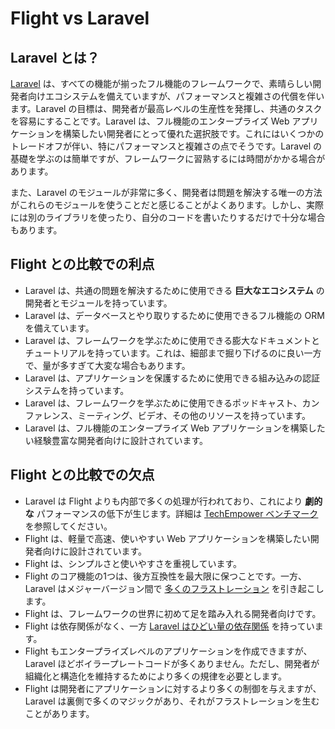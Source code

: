 # Flight vs Laravel

## Laravel とは？
[Laravel](https://laravel.com) は、すべての機能が揃ったフル機能のフレームワークで、素晴らしい開発者向けエコシステムを備えていますが、パフォーマンスと複雑さの代償を伴います。Laravel の目標は、開発者が最高レベルの生産性を発揮し、共通のタスクを容易にすることです。Laravel は、フル機能のエンタープライズ Web アプリケーションを構築したい開発者にとって優れた選択肢です。これにはいくつかのトレードオフが伴い、特にパフォーマンスと複雑さの点でそうです。Laravel の基礎を学ぶのは簡単ですが、フレームワークに習熟するには時間がかかる場合があります。

また、Laravel のモジュールが非常に多く、開発者は問題を解決する唯一の方法がこれらのモジュールを使うことだと感じることがよくあります。しかし、実際には別のライブラリを使ったり、自分のコードを書いたりするだけで十分な場合もあります。

## Flight との比較での利点

- Laravel は、共通の問題を解決するために使用できる **巨大なエコシステム** の開発者とモジュールを持っています。
- Laravel は、データベースとやり取りするために使用できるフル機能の ORM を備えています。
- Laravel は、フレームワークを学ぶために使用できる膨大なドキュメントとチュートリアルを持っています。これは、細部まで掘り下げるのに良い一方で、量が多すぎて大変な場合もあります。
- Laravel は、アプリケーションを保護するために使用できる組み込みの認証システムを持っています。
- Laravel は、フレームワークを学ぶために使用できるポッドキャスト、カンファレンス、ミーティング、ビデオ、その他のリソースを持っています。
- Laravel は、フル機能のエンタープライズ Web アプリケーションを構築したい経験豊富な開発者向けに設計されています。

## Flight との比較での欠点

- Laravel は Flight よりも内部で多くの処理が行われており、これにより **劇的な** パフォーマンスの低下が生じます。詳細は [TechEmpower ベンチマーク](https://www.techempower.com/benchmarks/#hw=ph&test=fortune&section=data-r22&l=zik073-cn3) を参照してください。
- Flight は、軽量で高速、使いやすい Web アプリケーションを構築したい開発者向けに設計されています。
- Flight は、シンプルさと使いやすさを重視しています。
- Flight のコア機能の1つは、後方互換性を最大限に保つことです。一方、Laravel はメジャーバージョン間で [多くのフラストレーション](https://www.google.com/search?q=laravel+breaking+changes+major+version+complaints&sca_esv=6862a9c407df8d4e&sca_upv=1&ei=t72pZvDeI4ivptQP1qPMwQY&ved=0ahUKEwiwlurYuNCHAxWIl4kEHdYRM2gQ4dUDCBA&uact=5&oq=laravel+breaking+changes+major+version+complaints&gs_lp=Egxnd3Mtd2l6LXNlcnAiMWxhcmF2ZWwgYnJlYWtpbmcgY2hhbmdlcyBtYWpvciB2ZXJzaW9uIGNvbXBsYWludHMyChAAGLADGNYEGEcyChAAGLADGNYEGEcyChAAGLADGNYEGEcyChAAGLADGNYEGEcyChAAGLADGNYEGEcyChAAGLADGNYEGEcyChAAGLADGNYEGEcyChAAGLADGNYEGEdIjAJQAFgAcAF4AZABAJgBAKABAKoBALgBA8gBAJgCAaACB5gDAIgGAZAGCJIHATGgBwA&sclient=gws-wiz-serp) を引き起こします。
- Flight は、フレームワークの世界に初めて足を踏み入れる開発者向けです。
- Flight は依存関係がなく、一方 [Laravel はひどい量の依存関係](https://github.com/laravel/framework/blob/12.x/composer.json) を持っています。
- Flight もエンタープライズレベルのアプリケーションを作成できますが、Laravel ほどボイラープレートコードが多くありません。ただし、開発者が組織化と構造化を維持するためにより多くの規律を必要とします。
- Flight は開発者にアプリケーションに対するより多くの制御を与えますが、Laravel は裏側で多くのマジックがあり、それがフラストレーションを生むことがあります。